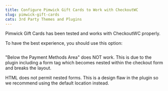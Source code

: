 ```yaml
---
title: Configure Pimwick Gift Cards to Work with CheckoutWC
slug: pimwick-gift-cards
cats: 3rd Party Themes and Plugins
---
```


<p>Pimwick Gift Cards has been tested and works with CheckoutWC properly.</p>
<p>To have the best experience, you should use this option:</p>
<p><img src="https://s3.amazonaws.com/helpscout.net/docs/assets/5bdde2822c7d3a01757ac42e/images/5f98394246e0fb0017991135/file-KKZhS5yaBK.png" alt="" /></p>
<p>&quot;Below the Payment Methods Area&quot; does NOT work. This is due to the plugin including a form tag which becomes nested within the checkout form and breaks the layout.</p>
<p>HTML does not permit nested forms. This is a design flaw in the plugin so we recommend using the default location instead.</p>
